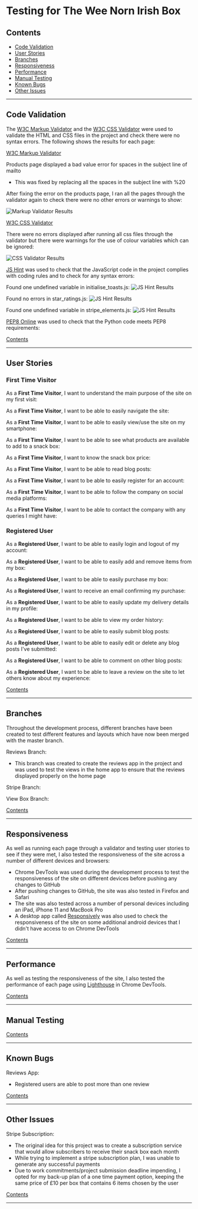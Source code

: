# Testing for The Wee Norn Irish Box

## Contents

- [Code Validation](#code-validation)
- [User Stories](#user-stories)
- [Branches](#branches)
- [Responsiveness](#responsiveness)
- [Performance](#performance)
- [Manual Testing](#manual-testing)
- [Known Bugs](#known-bugs)
- [Other Issues](#other-issues)

---

## Code Validation

The [W3C Markup Validator](https://validator.w3.org/) and the [W3C CSS Validator](https://jigsaw.w3.org/css-validator/) were used to validate the HTML and CSS files in the project and check there were no syntax errors. The following shows the results for each page:

[W3C Markup Validator](https://validator.w3.org/)

Products page displayed a bad value error for spaces in the subject line of mailto

- This was fixed by replacing all the spaces in the subject line with %20

After fixing the error on the products page, I ran all the pages through the validator again to check there were no other errors or warnings to show:

![Markup Validator Results](wireframes/images/html-validator.png)

[W3C CSS Validator](https://jigsaw.w3.org/css-validator/)

There were no errors displayed after running all css files through the validator but there were warnings for the use of colour variables which can be ignored:

![CSS Validator Results](wireframes/images/css-validator.png)

[JS Hint](https://jshint.com/) was used to check that the JavaScript code in the project complies with coding rules and to check for any syntax errors:

Found one undefined variable in initialise_toasts.js:
![JS Hint Results](wireframes/images/toasts-js.png)

Found no errors in star_ratings.js:
![JS Hint Results](wireframes/images/stars-js.png)

Found one undefined variable in stripe_elements.js:
![JS Hint Results](wireframes/images/stripe-js.png)

[PEP8 Online](http://pep8online.com/) was used to check that the Python code meets PEP8 requirements:

[Contents](#contents)

---

## User Stories

### First Time Visitor

As a **First Time Visitor**, I want to understand the main purpose of the site on my first visit:

As a **First Time Visitor**, I want to be able to easily navigate the site:

As a **First Time Visitor**, I want to be able to easily view/use the site on my smartphone:

As a **First Time Visitor**, I want to be able to see what products are available to add to a snack box:

As a **First Time Visitor**, I want to know the snack box price:

As a **First Time Visitor**, I want to be able to read blog posts:

As a **First Time Visitor**, I want to be able to easily register for an account:

As a **First Time Visitor**, I want to be able to follow the company on social media platforms:

As a **First Time Visitor**, I want to be able to contact the company with any queries I might have:

### Registered User

As a **Registered User**, I want to be able to easily login and logout of my account:

As a **Registered User**, I want to be able to easily add and remove items from my box:

As a **Registered User**, I want to be able to easily purchase my box:

As a **Registered User**, I want to receive an email confirming my purchase:

As a **Registered User**, I want to be able to easily update my delivery details in my profile:

As a **Registered User**, I want to be able to view my order history:

As a **Registered User**, I want to be able to easily submit blog posts:

As a **Registered User**, I want to be able to easily edit or delete any blog posts I've submitted:

As a **Registered User**, I want to be able to comment on other blog posts:

As a **Registered User**, I want to be able to leave a review on the site to let others know about my experience:

[Contents](#contents)

---

## Branches

Throughout the development process, different branches have been created to test different features and layouts which have now been merged with the master branch.

Reviews Branch:

- This branch was created to create the reviews app in the project and was used to test the views in the home app to ensure that the reviews displayed properly on the home page

Stripe Branch:

View Box Branch:

[Contents](#contents)

---

## Responsiveness

As well as running each page through a validator and testing user stories to see if they were met, I also tested the responsiveness of the site across a number of different devices and browsers:

- Chrome DevTools was used during the development process to test the responsiveness of the site on different devices before pushing any changes to GitHub
- After pushing changes to GitHub, the site was also tested in Firefox and Safari
- The site was also tested across a number of personal devices including an iPad, iPhone 11 and MacBook Pro
- A desktop app called [Responsively](https://responsively.app/) was also used to check the responsiveness of the site on some additional android devices that I didn't have access to on Chrome DevTools

[Contents](#contents)

---

## Performance

As well as testing the responsiveness of the site, I also tested the performance of each page using [Lighthouse](https://developers.google.com/web/tools/lighthouse) in Chrome DevTools.

[Contents](#contents)

---

## Manual Testing

[Contents](#contents)

---

## Known Bugs

Reviews App:

- Registered users are able to post more than one review

[Contents](#contents)

---

## Other Issues

Stripe Subscription:

- The original idea for this project was to create a subscription service that would allow subscribers to receive their snack box each month
- While trying to implement a stripe subscription plan, I was unable to generate any successful payments
- Due to work commitments/project submission deadline impending, I opted for my back-up plan of a one time payment option, keeping the same price of £10 per box that contains 6 items chosen by the user

[Contents](#contents)

---
